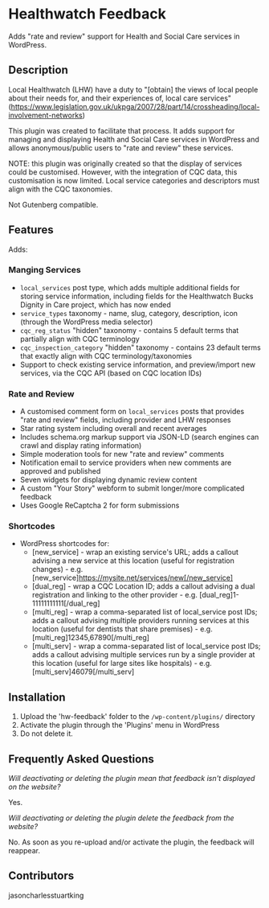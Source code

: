 # Healthwatch Feedback

Adds "rate and review" support for Health and Social Care services in WordPress.

## Description

Local Healthwatch (LHW) have a duty to "[obtain] the views of local people about their needs for, and their experiences of, local care services" (https://www.legislation.gov.uk/ukpga/2007/28/part/14/crossheading/local-involvement-networks)

This plugin was created to facilitate that process. It adds support for managing and displaying Health and Social Care services in WordPress and allows anonymous/public users to "rate and review" these services.

NOTE: this plugin was originally created so that the display of services could be customised. However, with the integration of CQC data, this customisation is now limited. Local service categories and descriptors must align with the CQC taxonomies.

Not Gutenberg compatible.

## Features

Adds:

### Manging Services
* `local_services` post type, which adds multiple additional fields for storing service information, including fields for the Healthwatch Bucks Dignity in Care project, which has now ended
* `service_types` taxonomy - name, slug, category, description, icon (through the WordPress media selector)
* `cqc_reg_status` "hidden" taxonomy - contains 5 default terms that partially align with CQC terminology
* `cqc_inspection_category` "hidden" taxonomy - contains 23 default terms that exactly align with CQC terminology/taxonomies
* Support to check existing service information, and preview/import new services, via the CQC API (based on CQC location IDs)

### Rate and Review
* A customised comment form on `local_services` posts that provides "rate and review" fields, including provider and LHW responses
* Star rating system including overall and recent averages
* Includes schema.org markup support via JSON-LD (search engines can crawl and display rating information)
* Simple moderation tools for new "rate and review" comments
* Notification email to service providers when new comments are approved and published
* Seven widgets for displaying dynamic review content
* A custom "Your Story" webform to submit longer/more complicated feedback
* Uses Google ReCaptcha 2 for form submissions

### Shortcodes
* WordPress shortcodes for:
  * [new_service] - wrap an existing service's URL; adds a callout advising a new service at this location (useful for registration changes) - e.g. [new_service]https://mysite.net/services/new[/new_service]
  * [dual_reg] - wrap a CQC Location ID; adds a callout advising a dual registration and linking to the other provider - e.g. [dual_reg]1-11111111111[/dual_reg]
  * [multi_reg] - wrap a comma-separated list of local_service post IDs; adds a callout advising multiple providers running services at this location (useful for dentists that share premises) - e.g. [multi_reg]12345,67890[/multi_reg]
  * [multi_serv] - wrap a comma-separated list of local_service post IDs; adds a callout advising multiple services run by a single provider at this location (useful for large sites like hospitals) - e.g. [multi_serv]46079[/multi_serv]

## Installation

1. Upload the 'hw-feedback' folder to the `/wp-content/plugins/` directory
2. Activate the plugin through the 'Plugins' menu in WordPress
3. Do not delete it.

## Frequently Asked Questions

*Will deactivating or deleting the plugin mean that feedback isn't displayed on the website?*

Yes.

*Will deactivating or deleting the plugin delete the feedback from the website?*

No. As soon as you re-upload and/or activate the plugin, the feedback will reappear.

## Contributors

jasoncharlesstuartking
